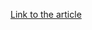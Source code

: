 [Link to the article](https://www.mcafee.com/blogs/other-blogs/mcafee-labs/securing-space-4-0-one-small-step-or-a-giant-leap-part-1/)
